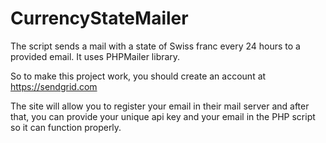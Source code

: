 # CurrencyStateMailer
The script sends a mail with a state of Swiss franc every 24 hours to a provided email. It uses PHPMailer library.

So to make this project work, you should create an account at https://sendgrid.com

The site will allow you to register your email in their mail server and after that, 
you can provide your unique api key and your email in the PHP script so it can function properly.



